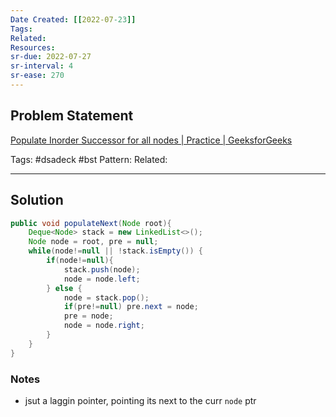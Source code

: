 ```yaml
---
Date Created: [[2022-07-23]]
Tags: 
Related: 
Resources: 
sr-due: 2022-07-27
sr-interval: 4
sr-ease: 270
---
```


## Problem Statement
[Populate Inorder Successor for all nodes | Practice | GeeksforGeeks](https://practice.geeksforgeeks.org/problems/populate-inorder-successor-for-all-nodes/1)


Tags:  #dsadeck  #bst
Pattern: 
Related: 

---

## Solution
``` java
public void populateNext(Node root){
	Deque<Node> stack = new LinkedList<>();
	Node node = root, pre = null;
	while(node!=null || !stack.isEmpty()) {
		if(node!=null){
			stack.push(node);
			node = node.left;
		} else {
			node = stack.pop();
			if(pre!=null) pre.next = node;
			pre = node;
			node = node.right;
		}
	}
}
```

### Notes
- jsut a laggin pointer, pointing its next to the curr `node` ptr

